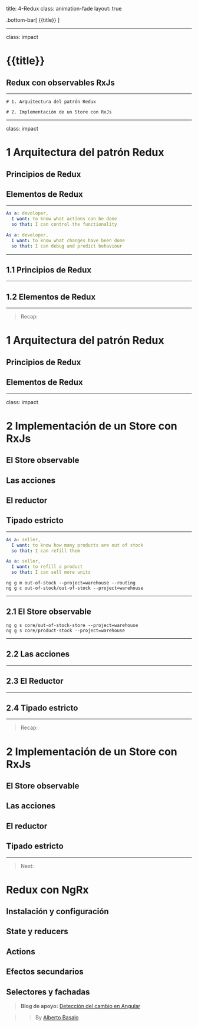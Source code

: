 title: 4-Redux
class: animation-fade
layout: true

.bottom-bar[
{{title}}
]

---

class: impact

# {{title}}

## Redux con observables RxJs

---

    # 1. Arquitectura del patrón Redux

    # 2. Implementación de un Store con RxJs



---

class: impact

# 1 Arquitectura del patrón Redux

## Principios de Redux
## Elementos de Redux

---

```yaml
As a: devoloper,
  I want: to know what actions can be done
  so that: I can control the functionality

As a: developer,
  I want: to know what changes have been done
  so that: I can debug and predict behaviour
```

---

## 1.1 Principios de Redux



---

## 1.2 Elementos de Redux


---

> Recap:

# 1 Arquitectura del patrón Redux

## Principios de Redux
## Elementos de Redux

---

class: impact

# 2 Implementación de un Store con RxJs

## El Store observable
## Las acciones
## El reductor
## Tipado estricto

---

```yaml
As a: seller,
  I want: to know how many products are out of stock
  so that: I can refill them

As a: seller,
  I want: to refill a product
  so that: I can sell more units

```
```
ng g m out-of-stock --project=warehouse --routing
ng g c out-of-stock/out-of-stock --project=warehouse
```

---

## 2.1 El Store observable

```
ng g s core/out-of-stock-store --project=warehouse
ng g s core/product-stock --project=warehouse
```
---

## 2.2 Las acciones

---

## 2.3 El Reductor

---

## 2.4 Tipado estricto

---

> Recap:

# 2 Implementación de un Store con RxJs

## El Store observable
## Las acciones
## El reductor
## Tipado estricto

---

> Next:

# Redux con NgRx

## Instalación y configuración
## State y reducers
## Actions
## Efectos secundarios
## Selectores y fachadas


> **Blog de apoyo:** [Detección del cambio en Angular](https://academia-binaria.com/deteccion-del-cambio-en-Angular/)

> > By [Alberto Basalo](https://twitter.com/albertobasalo)

